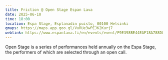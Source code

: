 ```yaml
---
title: Friction @ Open Stage Espan Lava
date: 2025-06-10
time: 18:00
location: Espa Stage, Esplanadin puisto, 00100 Helsinki
gmaps: https://maps.app.goo.gl/VuRUe3wPEJK2Kurj7
weblink: https://www.espanlava.fi/en/events/event/F9E398BE44EAF18A788D0A078929DCEF/Friction_Helsinki
---
```

Open Stage is a series of performances held annually on the Espa Stage, the performers of which are selected through an open call.
